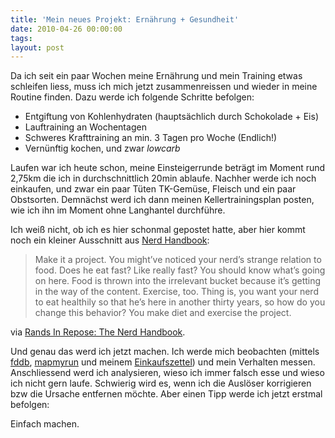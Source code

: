```yaml
---
title: 'Mein neues Projekt: Ernährung + Gesundheit'
date: 2010-04-26 00:00:00 
tags: 
layout: post
---
```

Da ich seit ein paar Wochen meine Ern&auml;hrung und mein Training etwas schleifen liess, muss ich mich jetzt zusammenreissen und wieder in meine Routine finden. Dazu werde ich folgende Schritte befolgen:

* Entgiftung von Kohlenhydraten (haupts&auml;chlich durch Schokolade + Eis)
* Lauftraining an Wochentagen
* Schweres Krafttraining an min. 3 Tagen pro Woche (Endlich!)
* Vern&uuml;nftig kochen, und zwar *lowcarb*

Laufen war ich heute schon, meine Einsteigerrunde betr&auml;gt im Moment rund 2,75km die ich in durchschnittlich 20min ablaufe. Nachher werde ich noch einkaufen, und zwar ein paar T&uuml;ten TK-Gem&uuml;se, Fleisch und ein paar Obstsorten. Demn&auml;chst werd ich dann meinen Kellertrainingsplan posten, wie ich ihn im Moment ohne Langhantel durchf&uuml;hre.

Ich wei&szlig; nicht, ob ich es hier schonmal gepostet hatte, aber hier kommt noch ein kleiner Ausschnitt aus <a href="http://www.randsinrepose.com/archives/2007/11/11/the_nerd_handbook.html">Nerd Handbook</a>:

> Make it a project. You might&rsquo;ve noticed your nerd&rsquo;s strange relation to food. Does he
> eat fast? Like really fast? You should know what&rsquo;s going on here. Food is thrown into
> the irrelevant bucket because it&rsquo;s getting in the way of the content. Exercise, too.
> Thing is, you want your nerd to eat healthily so that he&rsquo;s here in another thirty years,
> so how do you change this behavior? You make diet and exercise the project.

via&nbsp;<a href="http://www.randsinrepose.com/archives/2007/11/11/the_nerd_handbook.html">Rands In Repose: The Nerd Handbook</a>.

Und genau das werd ich jetzt machen. Ich werde mich beobachten (mittels <a href="http://fddb.info/">fddb</a>, <a href="http://www.mapmyrun.com/">mapmyrun</a> und meinem <a href="http://www.rememberthemilk.com/">Einkaufszettel</a>) und mein Verhalten messen. Anschliessend werd ich analysieren, wieso ich immer falsch esse und wieso ich nicht gern laufe. Schwierig wird es, wenn ich die Ausl&ouml;ser korrigieren bzw die Ursache entfernen m&ouml;chte. Aber einen Tipp werde ich jetzt erstmal befolgen:

Einfach machen.
